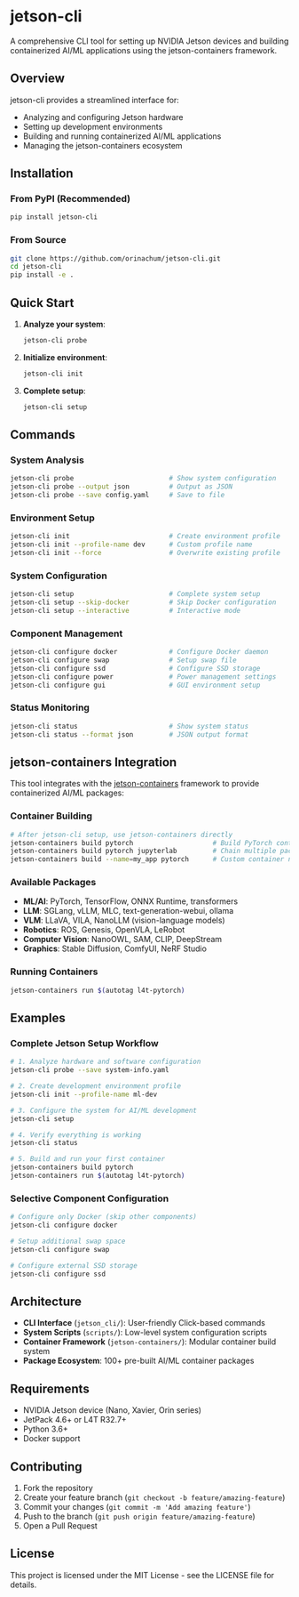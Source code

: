 # jetson-cli

A comprehensive CLI tool for setting up NVIDIA Jetson devices and building containerized AI/ML applications using the jetson-containers framework.

## Overview

jetson-cli provides a streamlined interface for:
- Analyzing and configuring Jetson hardware
- Setting up development environments
- Building and running containerized AI/ML applications
- Managing the jetson-containers ecosystem

## Installation

### From PyPI (Recommended)
```bash
pip install jetson-cli
```

### From Source
```bash
git clone https://github.com/orinachum/jetson-cli.git
cd jetson-cli
pip install -e .
```

## Quick Start

1. **Analyze your system**:
   ```bash
   jetson-cli probe
   ```

2. **Initialize environment**:
   ```bash
   jetson-cli init
   ```

3. **Complete setup**:
   ```bash
   jetson-cli setup
   ```

## Commands

### System Analysis
```bash
jetson-cli probe                        # Show system configuration
jetson-cli probe --output json          # Output as JSON
jetson-cli probe --save config.yaml     # Save to file
```

### Environment Setup
```bash
jetson-cli init                         # Create environment profile
jetson-cli init --profile-name dev      # Custom profile name
jetson-cli init --force                 # Overwrite existing profile
```

### System Configuration
```bash
jetson-cli setup                        # Complete system setup
jetson-cli setup --skip-docker          # Skip Docker configuration
jetson-cli setup --interactive          # Interactive mode
```

### Component Management
```bash
jetson-cli configure docker             # Configure Docker daemon
jetson-cli configure swap               # Setup swap file
jetson-cli configure ssd                # Configure SSD storage
jetson-cli configure power              # Power management settings
jetson-cli configure gui                # GUI environment setup
```

### Status Monitoring
```bash
jetson-cli status                       # Show system status
jetson-cli status --format json         # JSON output format
```

## jetson-containers Integration

This tool integrates with the [jetson-containers](https://github.com/dusty-nv/jetson-containers) framework to provide containerized AI/ML packages:

### Container Building
```bash
# After jetson-cli setup, use jetson-containers directly
jetson-containers build pytorch                    # Build PyTorch container
jetson-containers build pytorch jupyterlab         # Chain multiple packages
jetson-containers build --name=my_app pytorch      # Custom container name
```

### Available Packages
- **ML/AI**: PyTorch, TensorFlow, ONNX Runtime, transformers
- **LLM**: SGLang, vLLM, MLC, text-generation-webui, ollama
- **VLM**: LLaVA, VILA, NanoLLM (vision-language models)
- **Robotics**: ROS, Genesis, OpenVLA, LeRobot
- **Computer Vision**: NanoOWL, SAM, CLIP, DeepStream
- **Graphics**: Stable Diffusion, ComfyUI, NeRF Studio

### Running Containers
```bash
jetson-containers run $(autotag l4t-pytorch)
```

## Examples

### Complete Jetson Setup Workflow
```bash
# 1. Analyze hardware and software configuration
jetson-cli probe --save system-info.yaml

# 2. Create development environment profile
jetson-cli init --profile-name ml-dev

# 3. Configure the system for AI/ML development
jetson-cli setup

# 4. Verify everything is working
jetson-cli status

# 5. Build and run your first container
jetson-containers build pytorch
jetson-containers run $(autotag l4t-pytorch)
```

### Selective Component Configuration
```bash
# Configure only Docker (skip other components)
jetson-cli configure docker

# Setup additional swap space
jetson-cli configure swap

# Configure external SSD storage
jetson-cli configure ssd
```

## Architecture

- **CLI Interface** (`jetson_cli/`): User-friendly Click-based commands
- **System Scripts** (`scripts/`): Low-level system configuration scripts
- **Container Framework** (`jetson-containers/`): Modular container build system
- **Package Ecosystem**: 100+ pre-built AI/ML container packages

## Requirements

- NVIDIA Jetson device (Nano, Xavier, Orin series)
- JetPack 4.6+ or L4T R32.7+
- Python 3.6+
- Docker support

## Contributing

1. Fork the repository
2. Create your feature branch (`git checkout -b feature/amazing-feature`)
3. Commit your changes (`git commit -m 'Add amazing feature'`)
4. Push to the branch (`git push origin feature/amazing-feature`)
5. Open a Pull Request

## License

This project is licensed under the MIT License - see the LICENSE file for details.
